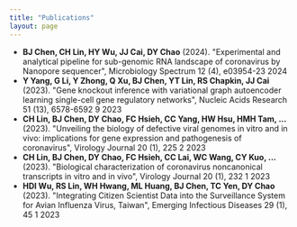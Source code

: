 ```yaml
---
title: "Publications"
layout: page
---
```



- **BJ Chen, CH Lin, HY Wu, JJ Cai, DY Chao** (2024). "Experimental and analytical pipeline for sub-genomic RNA landscape of coronavirus by Nanopore sequencer", Microbiology Spectrum 12 (4), e03954-23 2024
- **Y Yang, G Li, Y Zhong, Q Xu, BJ Chen, YT Lin, RS Chapkin, JJ Cai** (2023). "Gene knockout inference with variational graph autoencoder learning single-cell gene regulatory networks", Nucleic Acids Research 51 (13), 6578-6592	9	2023
- **CH Lin, BJ Chen, DY Chao, FC Hsieh, CC Yang, HW Hsu, HMH Tam, ...** (2023). "Unveiling the biology of defective viral genomes in vitro and in vivo: implications for gene expression and pathogenesis of coronavirus", Virology Journal 20 (1), 225	2	2023
- **CH Lin, BJ Chen, DY Chao, FC Hsieh, CC Lai, WC Wang, CY Kuo, ...** (2023). "Biological characterization of coronavirus noncanonical transcripts in vitro and in vivo", Virology Journal 20 (1), 232	1	2023
- **HDI Wu, RS Lin, WH Hwang, ML Huang, BJ Chen, TC Yen, DY Chao** (2023). "Integrating Citizen Scientist Data into the Surveillance System for Avian Influenza Virus, Taiwan", Emerging Infectious Diseases 29 (1), 45	1	2023
